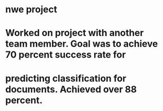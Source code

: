 # nwe project
# Worked on project with another team member. Goal was to achieve 70 percent success rate for 
# predicting classification for documents. Achieved over 88 percent. 
